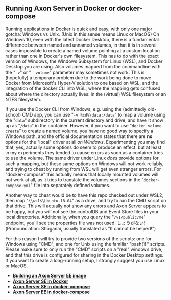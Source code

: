 ## Running Axon Server in Docker or docker-compose

Running applications in Docker is quick and easy, with only one major gotcha: Windows vs Unix. (Unix in this sense means Linux or MacOS) On Windows 10, even with the latest Docker Desktop, there is a fundamental difference between named and unnamed volumes, in that it is in several cases impossible to create a named volume pointing at a custom location rather than one in Docker's own filesystem. This has to do with the exact version of Windows, the Windows Subsystem for Linux (WSL), and Docker Desktop you are using. Also volumes mapped from the commandline with the "`-v`" or "`--volume`" parameter may sometimes not work. This is (hopefully) a temporary problem due to the work being done to move Docker from Microsoft's Hyper-V solution to one based on WSL, and the integration of the docker CLI into WSL, where the mapping gets confused about where the directory actually lives: in the (virtual) WSL filesystem or an NTFS filesystem.

If you use the Docker CLI from Windows, e.g. using the (admittedly old-school) CMD app, you can use "`-v %cd%\data:/data`" to map a volume using the "`data`" subdirectory in the current directory and drive, and have it show up as "`/data`" in the container. However, if you want to use "`docker volume create`" to create a named volume, you have no good way to specify a Windows path, and the official documentation states that there are **no** options for the "local" driver at all _on Windows_. Experimenting you may find that, yes, actually some options do seem to produce an effect, but at least in my experiments they tended to cause errors as soon as a container tries to use the volume. The same driver under Linux _does_ provide options for such a mapping, but these same options on Windows will not work reliably, and trying to cheat by running from WSL will get even stranger errors. For "docker-compose" this actually means that locally mounted volumes will not work at all, as it tries to translate the volumes sections in the "`docker-compose.yml`" file into separately defined volumes.

Another way to cheat would be to have this repo checked out under WSL2, then map "`\\wsl$\Ubuntu-18.04`" as a drive, and try to run the CMD script on that drive. This will actually not show any errors and Axon Server appears to be happy, but you will not see the controlDB and Event Store files in your local directories. Additionally, when you query the "`/v1/public/me`" endpoint, you'll see the properties file was not used. しょうがない! (Pronounciation: Shōganai, usually translated as "It cannot be helped!")

For this reason I will try to provide two versions of the scripts: one for Windows using "CMD", and one for Unix using the familiar "bash(1)" scripts. Please make sure to only run the "CMD" scripts on a "real" windows drive, and that this drive is configured for sharing in the Docker Desktop settings. If you want to create a long-running setup, I strongly suggest you use Linux or MacOS.

* [**Building an Axon Server EE image**](./0-ee-docker-image)
* [**Axon Server SE in Docker**](./1-docker-se)
* [**Axon Server SE in docker-compose**](./2-docker-compose-se)
* [**Axon Server EE in docker-compose**](./3-docker-compose-ee)
